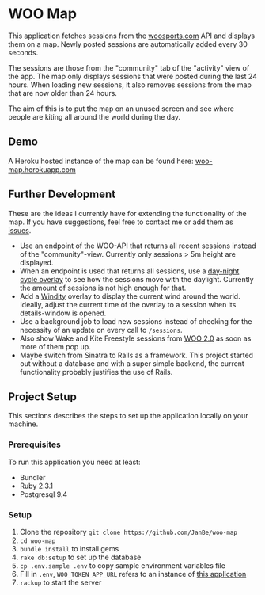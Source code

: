 # WOO Map

This application fetches sessions from the [woosports.com](https://woosports.com/) API and displays them on a map. Newly posted sessions are automatically added every 30 seconds.

The sessions are those from the "community" tab of the "activity" view of the app. The map only displays sessions that were posted during the last 24 hours. When loading new sessions, it also removes sessions from the map that are now older than 24 hours.

The aim of this is to put the map on an unused screen and see where people are kiting all around the world during the day.

## Demo
A Heroku hosted instance of the map can be found here: [woo-map.herokuapp.com](https://woo-map.herokuapp.com/)

## Further Development
These are the ideas I currently have for extending the functionality of the map. If you have suggestions, feel free to contact me or add them as [issues](https://github.com/JanBe/woo-map/issues).

* Use an endpoint of the WOO-API that returns all recent sessions instead of the "community"-view. Currently only sessions > 5m height are displayed.
* When an endpoint is used that returns all sessions, use a [day-night cycle overlay](http://joergdietrich.github.io/Leaflet.Terminator/) to see how the sessions move with the daylight. Currently the amount of sessions is not high enough for that.
* Add a [Windity](https://www.windyty.com) overlay to display the current wind around the world. Ideally, adjust the current time of the overlay to a session when its details-window is opened.
* Use a background job to load new sessions instead of checking for the necessity of an update on every call to `/sessions`.
* Also show Wake and Kite Freestyle sessions from [WOO 2.0](https://woosports.com/wake/) as soon as more of them pop up.
* Maybe switch from Sinatra to Rails as a framework. This project started out without a database and with a super simple backend, the current functionality probably justifies the use of Rails.

## Project Setup
This sections describes the steps to set up the application locally on your machine.

### Prerequisites

To run this application you need at least:

* Bundler
* Ruby 2.3.1
* Postgresql 9.4

### Setup

1. Clone the repository `git clone https://github.com/JanBe/woo-map`
2. `cd woo-map`
3. `bundle install` to install gems
4. `rake db:setup` to set up the database
5. `cp .env.sample .env` to copy sample environment variables file
6. Fill in `.env`, `WOO_TOKEN_APP_URL` refers to an instance of [this application](https://github.com/JanBe/woo-token)
7. `rackup` to start the server
